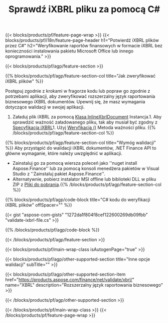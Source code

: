 ﻿---
title: Sprawdź iXBRL pliku za pomocą C#
description: Przykładowy kod dla iXBRL walidacji pliku. Użyj API przykładowego kodu, aby zweryfikować pliki wsadowe iXBRL w aplikacjach opartych na .NET. 
url: /pl/net/validate/ixbrl/
family: finance
platformtag: net
feature: validate
informat: iXBRL
outformat: 
otherformats: 
---
{{< blocks/products/pf/feature-page-wrap >}}
{{< blocks/products/pf/i18n/feature-page-header h1="Potwierdź iXBRL plików przez C#" h2="Weryfikowanie raportów finansowych w formacie iXBRL bez konieczności instalowania pakietu Microsoft Office lub innego oprogramowania." >}}

{{< blocks/products/pf/agp/feature-section >}}

{{% blocks/products/pf/agp/feature-section-col title="Jak zweryfikować iXBRL plików" %}}

Postępuj zgodnie z krokami w fragorze kodu lub popraw go zgodnie z potrzebami aplikacji, aby zweryfikować rozszerzalny język raportowania biznesowego iXBRL dokumentów. Upewnij się, że masz wymagania dotyczące walidacji w swojej aplikacji.

1. Załaduj plik iXBRL za pomocą [Klasa InlineXbrlDocument](https://apireference.aspose.com/finance/net/aspose.finance.xbrl.inline/inlinexbrldocument) Instancja.1. Aby sprawdzić ważność załadowanego pliku, tak aby musiał być zgodny z [Specyfikacja iXBRL](http://www.xbrl.org/specification/inlinexbrl-part1/rec-2013-11-18/inlinexbrl-part1-rec-2013-11-18.html)1. Użyj [Weryfikacja ()](https://apireference.aspose.com/finance/net/aspose.finance.xbrl.inline/inlinexbrldocument/methods/validate) Metoda ważności pliku.
{{% /blocks/products/pf/agp/feature-section-col %}}

{{% blocks/products/pf/agp/feature-section-col title="Wymóg walidacji" %}}
Aby przystąpić do walidacji iXBRL dokumentów, .NET Finance API to główne wymaganie, które należy uwzględnić w aplikacji. 
- Zainstaluj go za pomocą wiersza poleceń jako ''nuget install Aspose.Finance'' lub za pomocą konsoli menedżera pakietów w Visual Studio z ''Zainstaluj pakiet Aspose.Finance''.
- Alternatywnie, pobierz instalator MSI offline lub biblioteki DLL w pliku ZIP z [Pliki do pobrania](https://downloads.aspose.com/finance/net).{{% /blocks/products/pf/agp/feature-section-col %}}

{{% blocks/products/pf/agp/code-block title="C# kodu do weryfikacji iXBRL plików" offSpacer="" %}}

{{< gist "aspose-com-gists" "1272da1f804f8cef122600269db09fbb" "validate-ixbrl-file.cs" >}}

{{% /blocks/products/pf/agp/code-block %}}

{{< /blocks/products/pf/agp/feature-section >}}

{{< blocks/products/pf/main-wrap-class isAutogenPage="true" >}}

{{< blocks/products/pf/agp/other-supported-section title="Inne opcje walidacji" subTitle="" >}}

{{< blocks/products/pf/agp/other-supported-section-item href="https://products.aspose.com/finance/net/validate/xbrl/" name="XBRL" description="Rozszerzalny język raportowania biznesowego" >}}

{{< /blocks/products/pf/agp/other-supported-section >}}

{{< /blocks/products/pf/main-wrap-class >}}
{{< /blocks/products/pf/feature-page-wrap >}}